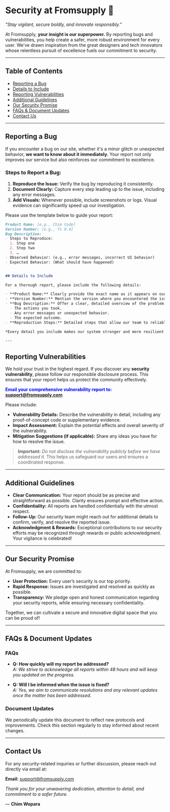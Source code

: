 # Security at Fromsupply 🚀

*_"Stay vigilant, secure boldly, and innovate responsibly."_*

At Fromsupply, **your insight is our superpower.** By reporting bugs and vulnerabilities, you help create a safer, more robust environment for every user. We’ve drawn inspiration from the great designers and tech innovators whose relentless pursuit of excellence fuels our commitment to security.

---

## Table of Contents
- [Reporting a Bug](#reporting-a-bug)
- [Details to Include](#details-to-include)
- [Reporting Vulnerabilities](#reporting-vulnerabilities)
- [Additional Guidelines](#additional-guidelines)
- [Our Security Promise](#our-security-promise)
- [FAQs & Document Updates](#faqs--document-updates)
- [Contact Us](#contact-us)

---

## Reporting a Bug

If you encounter a bug on our site, whether it's a minor glitch or unexpected behavior, **we want to know about it immediately.** Your report not only improves our service but also reinforces our commitment to excellence.

### **Steps to Report a Bug:**

1. **Reproduce the Issue:** Verify the bug by reproducing it consistently.
2. **Document Clearly:** Capture every step leading up to the issue, including any error messages.
3. **Add Visuals:** Whenever possible, include screenshots or logs. Visual evidence can significantly speed up our investigation.

Please use the template below to guide your report:

```markdown
Product Name: [e.g., Chim Code]
Version Number: [e.g., fs 0.4] 
Bug Description:
- Steps to Reproduce:
  1. Step one  
  2. Step two  
  3. …  
- Observed Behavior: (e.g., error messages, incorrect UI behavior) 
- Expected Behavior: (What should have happened)


## Details to Include

For a thorough report, please include the following details:

- **Product Name:** Clearly provide the exact name as it appears on our website (e.g., *Chim Code*).  
- **Version Number:** Mention the version where you encountered the issue (e.g., *fs 0.4*).  
- **Bug Description:** Offer a clear, detailed overview of the problem. Include:
  - The actions you took.
  - Any error messages or unexpected behavior.
  - The expected outcome.
- **Reproduction Steps:** Detailed steps that allow our team to reliably recreate the issue.

*Every detail you include makes our system stronger and more resilient.*

---
```


## Reporting Vulnerabilities

We hold your trust in the highest regard. If you discover any **security vulnerability**, please follow our responsible disclosure process. This ensures that your report helps us protect the community effectively.

<span style="color:blue; font-weight:bold;">**Email your comprehensive vulnerability report to: [support@fromsupply.com](mailto:support@fromsupply.com)**</span>

Please include:

- **Vulnerability Details:** Describe the vulnerability in detail, including any proof-of-concept code or supplementary evidence.
- **Impact Assessment:** Explain the potential effects and overall severity of the vulnerability.
- **Mitigation Suggestions (if applicable):** Share any ideas you have for how to resolve the issue.

> **Important:** *Do not disclose the vulnerability publicly before we have addressed it.* This helps us safeguard our users and ensures a coordinated response.

---

## Additional Guidelines

- **Clear Communication:** Your report should be as precise and straightforward as possible. Clarity ensures prompt and effective action.
- **Confidentiality:** All reports are handled confidentially with the utmost respect.
- **Follow-Up:** Our security team might reach out for additional details to confirm, verify, and resolve the reported issue.
- **Acknowledgment & Rewards:** Exceptional contributions to our security efforts may be recognized through rewards or public acknowledgment. Your vigilance is celebrated!

---

## Our Security Promise

At Fromsupply, we are committed to:

- **User Protection:** Every user’s security is our top priority.
- **Rapid Response:** Issues are investigated and resolved as quickly as possible.
- **Transparency:** We pledge open and honest communication regarding your security reports, while ensuring necessary confidentiality.

Together, we can cultivate a secure and innovative digital space that you can be proud of!

---

## FAQs & Document Updates

### FAQs
- **Q: How quickly will my report be addressed?**  
  *A: We strive to acknowledge all reports within 48 hours and will keep you updated on the progress.*

- **Q: Will I be informed when the issue is fixed?**  
  *A: Yes, we aim to communicate resolutions and any relevant updates once the matter has been addressed.*

### Document Updates
We periodically update this document to reflect new protocols and improvements. Check this section regularly to stay informed about recent changes.

---

## Contact Us

For any security-related inquiries or further discussion, please reach out directly via email at:

**Email:** [support@fromsupply.com](mailto:support@fromsupply.com)

*Thank you for your unwavering dedication, attention to detail, and commitment to a safer future.*

— **Chim Wopara**
